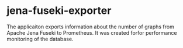 # jena-fuseki-exporter

The applicaiton exports information about the number of graphs from Apache Jena Fuseki to Prometheus. It was created forfor performance monitoring of the database.
